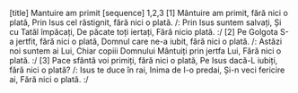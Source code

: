 [title] Mantuire am primit
[sequence] 1,2,3
[1]
Mântuire am primit, fără nici o plată,
Prin Isus cel răstignit, fără nici o plată.
/: Prin Isus suntem salvați,
Și cu Tatăl împăcați,
De păcate toți iertați,
Fără nicio plată. :/
[2]
Pe Golgota S-a jertfit, fără nici o plată,
Domnul care ne-a iubit, fără nici o plată.
/: Astăzi noi suntem ai Lui,
Chiar copiii Domnului
Mântuiți prin jertfa Lui,
Fără nici o plată. :/
[3]
Pace sfântă voi primiți, fără nici o plată,
Pe Isus dacă-L iubiți, fără nici o plată?
/: Isus te duce în rai,
Inima de I-o predai,
Și-n veci fericire ai,
Fără nici o plată. :/

